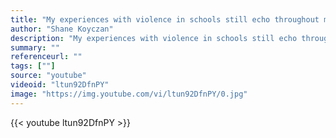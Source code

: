 ```yaml
---
title: "My experiences with violence in schools still echo throughout my life but standing to face the problem has helped me in immeasurable ways.  Schools and families are in desperate need of proper tools to confront this problem. This piece is a starting point."
author: "Shane Koyczan"
description: "My experiences with violence in schools still echo throughout my life but standing to face the problem has helped me in immeasurable ways.  Schools and families are in desperate need of proper tools to confront this problem. This piece is a starting point. - Shane Koyczan quotes from GetInspired365.com"
summary: ""
referenceurl: ""
tags: [""]
source: "youtube"
videoid: "ltun92DfnPY"
image: "https://img.youtube.com/vi/ltun92DfnPY/0.jpg"
---
```


{{< youtube ltun92DfnPY >}}
